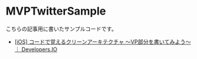 # MVPTwitterSample

こちらの記事用に書いたサンプルコードです。

- [\[iOS\] コードで覚えるクリーンアーキテクチャ 〜VP部分を書いてみよう〜 ｜ Developers\.IO](http://dev.classmethod.jp/etc/getting-used-to-ios-clean-architecture-vp-pattern-with-code/)
